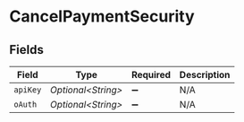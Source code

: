 # CancelPaymentSecurity


## Fields

| Field               | Type                | Required            | Description         |
| ------------------- | ------------------- | ------------------- | ------------------- |
| `apiKey`            | *Optional\<String>* | :heavy_minus_sign:  | N/A                 |
| `oAuth`             | *Optional\<String>* | :heavy_minus_sign:  | N/A                 |